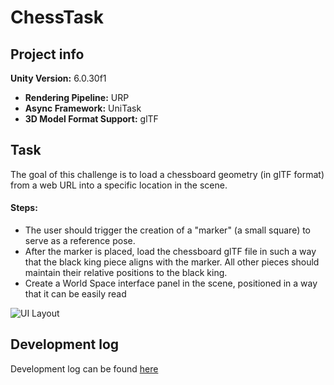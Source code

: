 # ChessTask

## Project info
<b>Unity Version:</b> 6.0.30f1
- <b>Rendering Pipeline:</b> URP
- <b> Async Framework:</b> UniTask
- <b>3D Model Format Support:</b> glTF

## Task
The goal of this challenge is to load a chessboard geometry (in glTF format) from a web URL into a specific location in the scene.

#### Steps:

* The user should trigger the creation of a "marker" (a small square) to serve as a reference pose.
* After the marker is placed, load the chessboard glTF file in such a way that the black king piece aligns with the marker. All other pieces should maintain their relative positions to the black king.
* Create a World Space interface panel in the scene, positioned in a way that it can be easily read

![UI Layout](Documentation/UiElements.jpg)

## Development log 
Development log can be found [here](Documentation/DevelopmentLog.md)
